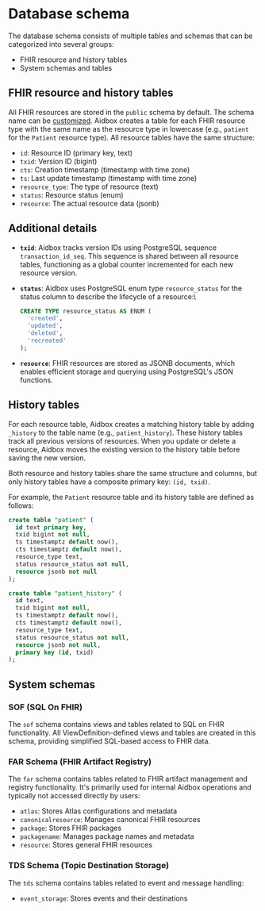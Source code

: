 # Database schema

The database schema consists of multiple tables and schemas that can be categorized into several groups:

* FHIR resource and history tables
* System schemas and tables

## FHIR resource and history tables

All FHIR resources are stored in the `public` schema by default.  The schema name can be [customized](../reference/environment-variables/optional-environment-variables.md#use-different-postgresql-schema). Aidbox creates a table for each FHIR resource type with the same name as the resource type in lowercase (e.g., `patient` for the `Patient` resource type). All resource tables have the same structure:&#x20;

* `id`: Resource ID (primary key, text)
* `txid`:  Version ID (bigint)
* `cts`: Creation timestamp (timestamp with time zone)
* `ts`: Last update timestamp (timestamp with time zone)
* `resource_type`: The type of resource (text)
* `status`: Resource status (enum)
* `resource`: The actual resource data (jsonb)

## Additional details

* **`txid`**: Aidbox tracks version IDs using PostgreSQL sequence `transaction_id_seq`. This sequence is shared between all resource tables, functioning as a global counter incremented for each new resource version.
*   **`status`**: Aidbox uses PostgreSQL enum type `resource_status` for the status column to describe the lifecycle of a resource:\


    ```sql
    CREATE TYPE resource_status AS ENUM (
      'created', 
      'updated', 
      'deleted', 
      'recreated'
    );    
    ```
* **`resource`**: FHIR resources are stored as JSONB documents, which enables efficient storage and querying using PostgreSQL's JSON functions.

## History tables

For each resource table, Aidbox creates a matching history table by adding `_history` to the table name (e.g., `patient_history`). These history tables track all previous versions of resources. When you update or delete a resource, Aidbox moves the existing version to the history table before saving the new version.

Both resource and history tables share the same structure and columns, but only history tables have a composite primary key: `(id, txid)`.

For example, the `Patient` resource table and its history table are defined as follows:

```sql
create table "patient" (
  id text primary key,
  txid bigint not null,
  ts timestamptz default now(),
  cts timestamptz default now(),     
  resource_type text,                
  status resource_status not null,  
  resource jsonb not null            
);

create table "patient_history" (
  id text,               
  txid bigint not null,              
  ts timestamptz default now(),      
  cts timestamptz default now(),     
  resource_type text,                
  status resource_status not null,  
  resource jsonb not null,
  primary key (id, txid)
);
```

## System schemas

### SOF (SQL On FHIR)

The `sof` schema contains views and tables related to SQL on FHIR functionality. All ViewDefinition-defined views and tables are created in this schema, providing simplified SQL-based access to FHIR data.&#x20;

### FAR Schema (FHIR Artifact Registry)

The `far` schema contains tables related to FHIR artifact management and registry functionality. It's primarily used for internal Aidbox operations and typically not accessed directly by users:

* `atlas`: Stores Atlas configurations and metadata
* `canonicalresource`: Manages canonical FHIR resources
* `package`: Stores FHIR packages
* `packagename`: Manages package names and metadata
* `resource`: Stores general FHIR resources

### TDS Schema (Topic Destination Storage)

The `tds` schema contains tables related to event and message handling:

* `event_storage`: Stores events and their destinations
